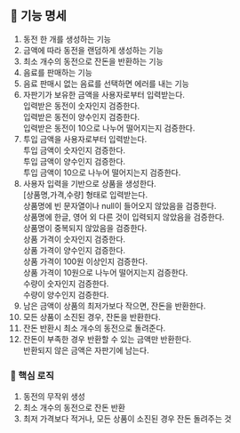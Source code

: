 ## 📝 기능 명세

1. 동전 한 개를 생성하는 기능
2. 금액에 따라 동전을 랜덤하게 생성하는 기능
3. 최소 개수의 동전으로 잔돈을 반환하는 기능
4. 음료를 판매하는 기능
5. 음료 판매시 없는 음료를 선택하면 에러를 내는 기능
6. 자판기가 보유한 금액을 사용자로부터 입력받는다.  
   입력받은 동전이 숫자인지 검증한다.   
   입력받은 동전이 양수인지 검증한다.  
   입력받은 동전이 10으로 나누어 떨어지는지 검증한다.
8. 투입 금액을 사용자로부터 입력받는다.  
   투입 금액이 숫자인지 검증한다.  
   투입 금액이 양수인지 검증한다.  
   투입 금액이 10으로 나누어 떨어지는지 검증한다.
9. 사용자 입력을 기반으로 상품을 생성한다.  
   [상품명,가격,수량] 형태로 입력받는다.  
   상품명에 빈 문자열이나 null이 들어오지 않았음을 검증한다.  
   상품명에 한글, 영어 외 다른 것이 입력되지 않았음을 검증한다.  
   상품명이 중복되지 않았음을 검증한다.  
   상품 가격이 숫자인지 검증한다.  
   상품 가격이 양수인지 검증한다.  
   상품 가격이 100원 이상인지 검증한다.  
   상품 가격이 10원으로 나누어 떨어지는지 검증한다.  
   수량이 숫자인지 검증한다.  
   수량이 양수인지 검증한다.
11. 남은 금액이 상품의 최저가보다 작으면, 잔돈을 반환한다.
12. 모든 상품이 소진된 경우, 잔돈을 반환한다.
13. 잔돈 반환시 최소 개수의 동전으로 돌려준다.
14. 잔돈이 부족한 경우 반환할 수 있는 금액만 반환한다.  
    반환되지 않은 금액은 자판기에 남는다.

### 📌 핵심 로직

1. 동전의 무작위 생성
2. 최소 개수의 동전으로 잔돈 반환
3. 최저 가격보다 적거나, 모든 상품이 소진된 경우 잔돈 돌려주는 것